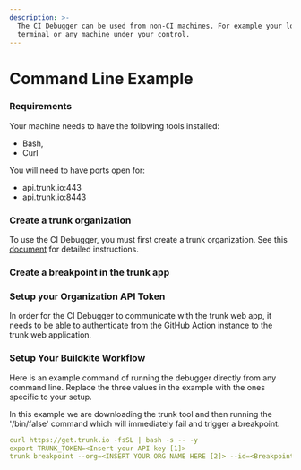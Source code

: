 ```yaml
---
description: >-
  The CI Debugger can be used from non-CI machines. For example your local
  terminal or any machine under your control.
---
```


# Command Line Example

### Requirements

Your machine needs to have the following tools installed:

- Bash,
- Curl

You will need to have ports open for:

- api.trunk.io:443
- api.trunk.io:8443

### Create a trunk organization

To use the CI Debugger, you must first create a trunk organization. See this [document](../administration/organizations.md) for detailed instructions.

### Create a breakpoint in the trunk app

### Setup your Organization API Token

In order for the CI Debugger to communicate with the trunk web app, it needs to be able to authenticate from the GitHub Action instance to the trunk web application.

### Setup Your Buildkite Workflow

Here is an example command of running the debugger directly from any command line. Replace the three values in the example with the ones specific to your setup.

In this example we are downloading the trunk tool and then running the '/bin/false' command which will immediately fail and trigger a breakpoint.

```yaml
curl https://get.trunk.io -fsSL | bash -s -- -y
export TRUNK_TOKEN=<Insert your API key [1]>
trunk breakpoint --org=<INSERT YOUR ORG NAME HERE [2]> --id=<Breakpoint Name [3]> -- /bin/false
```
